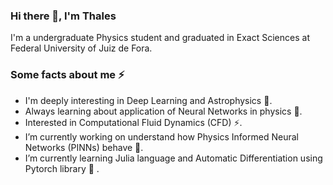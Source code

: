 ### Hi there 👋, I'm Thales

I'm a undergraduate Physics student and graduated in Exact Sciences at Federal University of Juiz de Fora.  


###  Some facts about me ⚡ 
- I'm deeply interesting in Deep Learning and Astrophysics 🔭.
- Always learning about application of Neural Networks in physics 🧐.
- Interested in Computational Fluid Dynamics (CFD) ⚡.
- I’m currently working on understand how Physics Informed Neural Networks (PINNs) behave 🔭.
- I’m currently learning Julia language and Automatic Differentiation using Pytorch library 🌱 .
